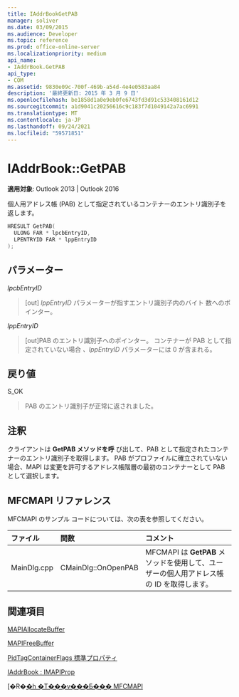 ```yaml
---
title: IAddrBookGetPAB
manager: soliver
ms.date: 03/09/2015
ms.audience: Developer
ms.topic: reference
ms.prod: office-online-server
ms.localizationpriority: medium
api_name:
- IAddrBook.GetPAB
api_type:
- COM
ms.assetid: 9830e09c-700f-469b-a54d-4e4e0583aa84
description: '最終更新日: 2015 年 3 月 9 日'
ms.openlocfilehash: be1858d1a0e9eb0fe6743fd3d91c533408161d12
ms.sourcegitcommit: a1d9041c20256616c9c183f7d1049142a7ac6991
ms.translationtype: MT
ms.contentlocale: ja-JP
ms.lasthandoff: 09/24/2021
ms.locfileid: "59571851"
---
```

# <a name="iaddrbookgetpab"></a>IAddrBook::GetPAB

  
  
**適用対象**: Outlook 2013 | Outlook 2016 
  
個人用アドレス帳 (PAB) として指定されているコンテナーのエントリ識別子を返します。
  
```cpp
HRESULT GetPAB(
  ULONG FAR * lpcbEntryID,
  LPENTRYID FAR * lppEntryID
);
```

## <a name="parameters"></a>パラメーター

 _lpcbEntryID_
  
> [out]  _lppEntryID_ パラメーターが指すエントリ識別子内のバイト 数へのポインター。 
    
 _lppEntryID_
  
> [out]PAB のエントリ識別子へのポインター。 コンテナーが PAB として指定されていない場合  _、lppEntryID_ パラメーターには 0 が含まれる。 
    
## <a name="return-value"></a>戻り値

S_OK 
  
> PAB のエントリ識別子が正常に返されました。
    
## <a name="remarks"></a>注釈

クライアントは **GetPAB メソッドを呼** び出して、PAB として指定されたコンテナーのエントリ識別子を取得します。 PAB がプロファイルに確立されていない場合、MAPI は変更を許可するアドレス帳階層の最初のコンテナーとして PAB として選択します。 
  
## <a name="mfcmapi-reference"></a>MFCMAPI リファレンス

MFCMAPI のサンプル コードについては、次の表を参照してください。
  
|**ファイル**|**関数**|**コメント**|
|:-----|:-----|:-----|
|MainDlg.cpp  <br/> |CMainDlg::OnOpenPAB  <br/> |MFCMAPI は **GetPAB** メソッドを使用して、ユーザーの個人用アドレス帳の ID を取得します。  <br/> |
   
## <a name="see-also"></a>関連項目



[MAPIAllocateBuffer](mapiallocatebuffer.md)
  
[MAPIFreeBuffer](mapifreebuffer.md)
  
[PidTagContainerFlags 標準プロパティ](pidtagcontainerflags-canonical-property.md)
  
[IAddrBook : IMAPIProp](iaddrbookimapiprop.md)


[�R�[�h �T���v���Ƃ��� MFCMAPI](mfcmapi-as-a-code-sample.md)

